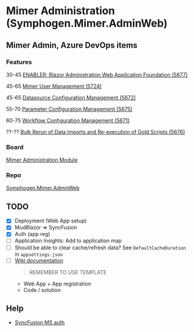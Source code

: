 # Mimer Administration (Symphogen.Mimer.AdminWeb)

## Mimer Admin, Azure DevOps items

### Features
30-45 [ENABLER: Blazor Administration Web Application Foundation (5677)](https://symphogenteams.visualstudio.com/Development%20and%20Data%20Engineering/_workitems/edit/5677)

45-65 [Mimer User Management (5724)](https://symphogenteams.visualstudio.com/Development%20and%20Data%20Engineering/_workitems/edit/5724)

45-65 [Datasource Configuration Management (5672)](https://symphogenteams.visualstudio.com/Development%20and%20Data%20Engineering/_workitems/edit/5672)

55-70 [Parameter Configuration Management (5675)](https://symphogenteams.visualstudio.com/Development%20and%20Data%20Engineering/_workitems/edit/5675)

60-75 [Workflow Configuration Management (5671)](https://symphogenteams.visualstudio.com/Development%20and%20Data%20Engineering/_workitems/edit/5671)

??-?? [Bulk Rerun of Data Imports and Re-execution of Gold Scripts (5676)](https://symphogenteams.visualstudio.com/Development%20and%20Data%20Engineering/_workitems/edit/5676)

### Board
[Mimer Administration Module](https://symphogenteams.visualstudio.com/Development%20and%20Data%20Engineering/_boards/board/t/Mimer%20Administrations%20Module/Stories)

### Repo
[Symphogen.Mimer.AdminWeb](https://symphogenteams.visualstudio.com/Mimer/_git/Symphogen.Mimer.AdminWeb)


## TODO
- [x] Deployment (Web App setup)
- [x] MudBlazor => SyncFusion
- [x] Auth (app reg)
- [ ] Application Insights: Add to application map
- [ ] Should be able to clear cache/refresh data? See `DefaultCacheDuration` in `appsettings.json`
- [ ] [Wiki documentation](https://symphogenteams.visualstudio.com/Development%20and%20Data%20Engineering/_wiki/wikis/Development-and-Data-Engineering.wiki/468/Mimer-AdminWeb)
  > REMEMBER TO USE TEMPLATE
  - Web App + App registration
  - Code / solution


## Help
- [SyncFusion MS auth](https://blazor.syncfusion.com/documentation/visual-studio-integration/template-studio#microsoft-identity-platform-authentication)
